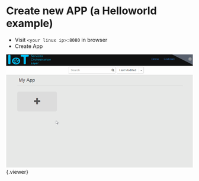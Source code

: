 # Create new APP (a Helloworld example)
 - Visit `<your linux ip>:8080` in browser
 - Create App

![](./doc/pic/create_app.gif){.viewer}
